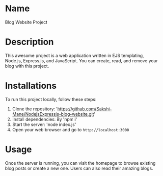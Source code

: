 # Name
Blog Website Project

# Description
This awesome project is a web application written in EJS templating, Node.js, Express.js, and JavaScript. You can create, read, and remove your blog with this project.
 

# Installations
To run this project locally, follow these steps:
1. Clone the repository: 'https://github.com/Sakshi-Mane/NodejsExpressjs-blog-website.git'
2. Install dependencies: By 'npm i'
3. Start the server: 'node index.js'
4. Open your web browser and go to `http://localhost:3000`

# Usage 
Once the server is running, you can visit the homepage to browse existing blog posts or create a new one. Users can also read their amazing blogs.
